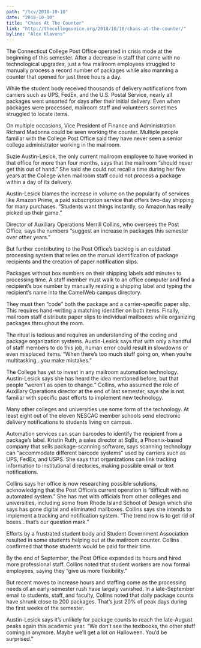 ```yaml
---
path: "/tcv/2018-10-10"
date: "2018-10-10"
title: "Chaos At The Counter"
link: "http://thecollegevoice.org/2018/10/10/chaos-at-the-counter/"
byline: "Alex Klavens"
---
```



The Connecticut College Post Office operated in crisis mode at the beginning of this semester. After a decrease in staff that came with no technological upgrades, just a few mailroom employees struggled to manually process a record number of packages while also manning a counter that opened for just three hours a day.

While the student body received thousands of delivery notifications from carriers such as UPS, FedEx, and the U.S. Postal Service, nearly all packages went unsorted for days after their initial delivery. Even when packages were processed, mailroom staff and volunteers sometimes struggled to locate items.

On multiple occasions, Vice President of Finance and Administration Richard Madonna could be seen working the counter. Multiple people familiar with the College Post Office said they have never seen a senior college administrator working in the mailroom.

Suzie Austin-Lesick, the only current mailroom employee to have worked in that office for more than four months, says that the mailroom “should never get this out of hand.” She said she could not recall a time during her five years at the College when mailroom staff could not process a package within a day of its delivery.

Austin-Lesick blames the increase in volume on the popularity of services like Amazon Prime, a paid subscription service that offers two-day shipping for many purchases. “Students want things instantly, so Amazon has really picked up their game.”

Director of Auxiliary Operations Merrill Collins, who oversees the Post Office, says the numbers “suggest an increase in packages this semester over other years.”

But further contributing to the Post Office’s backlog is an outdated processing system that relies on the manual identification of package recipients and the creation of paper notification slips.

Packages without box numbers on their shipping labels add minutes to processing time. A staff member must walk to an office computer and find a recipient’s box number by manually reading a shipping label and typing the recipient’s name into the CamelWeb campus directory.

They must then “code” both the package and a carrier-specific paper slip. This requires hand-writing a matching identifier on both items. Finally, mailroom staff distribute paper slips to individual mailboxes while organizing packages throughout the room.

The ritual is tedious and requires an understanding of the coding and package organization systems. Austin-Lesick says that with only a handful of staff members to do this job, human error could result in slowdowns or even misplaced items. “When there’s too much stuff going on, when you’re multitasking…you make mistakes.”

The College has yet to invest in any mailroom automation technology. Austin-Lesick says she has heard the idea mentioned before, but that people “weren’t as open to change.” Collins, who assumed the role of Auxiliary Operations director at the end of last semester, says she is not familiar with specific past efforts to implement new technology.

Many other colleges and universities use some form of the technology. At least eight out of the eleven NESCAC member schools send electronic delivery notifications to students living on campus.

Automation services can scan barcodes to identify the recipient from a package’s label. Kristin Ruth, a sales director at SqBx, a Phoenix-based company that sells package-scanning software, says scanning technology can “accommodate different barcode systems” used by carriers such as UPS, FedEx, and USPS. She says that organizations can link tracking information to institutional directories, making possible email or text notifications.

Collins says her office is now researching possible solutions, acknowledging that the Post Office’s current operation is “difficult with no automated system.” She has met with officials from other colleges and universities, including some from Rhode Island School of Design which she says has gone digital and eliminated mailboxes. Collins says she intends to implement a tracking and notification system. “The trend now is to get rid of boxes…that’s our question mark.”

Efforts by a frustrated student body and Student Government Association resulted in some students helping out at the mailroom counter. Collins confirmed that those students would be paid for their time.

By the end of September, the Post Office expanded its hours and hired more professional staff. Collins noted that student workers are now formal employees, saying they “give us more flexibility.”

But recent moves to increase hours and staffing come as the processing needs of an early-semester rush have largely vanished. In a late-September email to students, staff, and faculty, Collins noted that daily package counts have shrunk close to 200 packages. That’s just 20% of peak days during the first weeks of the semester.

Austin-Lesick says it’s unlikely for package counts to reach the late-August peaks again this academic year. “We don’t see the textbooks, the other stuff coming in anymore. Maybe we’ll get a lot on Halloween. You’d be surprised.”
